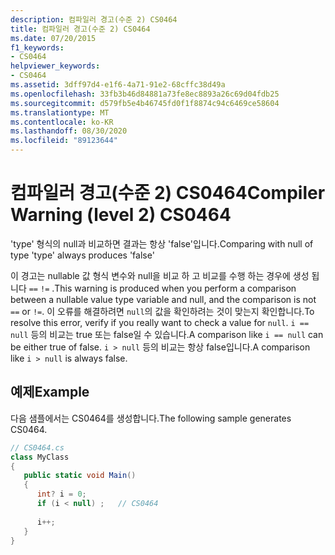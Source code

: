 ```yaml
---
description: 컴파일러 경고(수준 2) CS0464
title: 컴파일러 경고(수준 2) CS0464
ms.date: 07/20/2015
f1_keywords:
- CS0464
helpviewer_keywords:
- CS0464
ms.assetid: 3dff97d4-e1f6-4a71-91e2-68cffc38d49a
ms.openlocfilehash: 33fb3b46d84881a73fe8ec8893a26c69d04fdb25
ms.sourcegitcommit: d579fb5e4b46745fd0f1f8874c94c6469ce58604
ms.translationtype: MT
ms.contentlocale: ko-KR
ms.lasthandoff: 08/30/2020
ms.locfileid: "89123644"
---
```

# <a name="compiler-warning-level-2-cs0464"></a><span data-ttu-id="830ae-103">컴파일러 경고(수준 2) CS0464</span><span class="sxs-lookup"><span data-stu-id="830ae-103">Compiler Warning (level 2) CS0464</span></span>
<span data-ttu-id="830ae-104">'type' 형식의 null과 비교하면 결과는 항상 'false'입니다.</span><span class="sxs-lookup"><span data-stu-id="830ae-104">Comparing with null of type 'type' always produces 'false'</span></span>  
  
 <span data-ttu-id="830ae-105">이 경고는 nullable 값 형식 변수와 null을 비교 하 고 비교를 수행 하는 경우에 생성 됩니다 `==` `!=` .</span><span class="sxs-lookup"><span data-stu-id="830ae-105">This warning is produced when you perform a comparison between a nullable value type variable and null, and the comparison is not `==` or `!=`.</span></span> <span data-ttu-id="830ae-106">이 오류를 해결하려면 `null`의 값을 확인하려는 것이 맞는지 확인합니다.</span><span class="sxs-lookup"><span data-stu-id="830ae-106">To resolve this error, verify if you really want to check a value for `null`.</span></span> <span data-ttu-id="830ae-107">`i == null` 등의 비교는 true 또는 false일 수 있습니다.</span><span class="sxs-lookup"><span data-stu-id="830ae-107">A comparison like `i == null` can be either true of false.</span></span> <span data-ttu-id="830ae-108">`i > null` 등의 비교는 항상 false입니다.</span><span class="sxs-lookup"><span data-stu-id="830ae-108">A comparison like `i > null` is always false.</span></span>  
  
## <a name="example"></a><span data-ttu-id="830ae-109">예제</span><span class="sxs-lookup"><span data-stu-id="830ae-109">Example</span></span>  
 <span data-ttu-id="830ae-110">다음 샘플에서는 CS0464를 생성합니다.</span><span class="sxs-lookup"><span data-stu-id="830ae-110">The following sample generates CS0464.</span></span>  
  
```csharp  
// CS0464.cs  
class MyClass  
{  
   public static void Main()  
   {  
      int? i = 0;  
      if (i < null) ;   // CS0464  
  
      i++;  
   }  
}  
```
